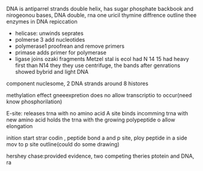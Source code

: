 DNA is antiparrel strands double helix, has sugar phosphate backbook and nirogeonou bases, DNA double, rna one uricil thymine diffrence
outline thee enzymes in DNA repiccation
 - helicase: unwinds seprates
 - polmerse 3 add nucleotides
 - polymerase1 proofrean and remove primers
 - primase adds primer for polymerase
 - ligase joins ozaki fragments
Metzel stal is ecol had N 14 15 had heavy first than N14 they they use  centrifuge, the bands after genrations showed bybrid and light DNA

component nuclesome, 2 DNA strands around 8 histores

methylation effect gneeexpretion does no allow transcriptio to occur(need know phosphorilation)

E-site: releases trna with no amino acid
A site binds incomming trna with new amino acid
holds the trna with the growing polypeptide o allow elongation

inition start strar codin , peptide bond a and p site, ploy peptide in a side mov to p site outline(could do some drawing)

hershey chase:provided evidence, two competing theries ptotein and DNA, ra

<!--stackedit_data:
eyJoaXN0b3J5IjpbLTIwNjc2MDQ0MzYsMjEzMTA5MDQ3NCwtMT
kwMDcxODE2NF19
-->
